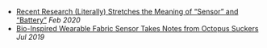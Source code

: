 * [Recent Research (Literally) Stretches the Meaning of “Sensor” and “Battery”](https://www.allaboutcircuits.com/news/recent-research-stretches-the-meaning-of-sensor-and-battery/) *Feb 2020*
* [Bio-Inspired Wearable Fabric Sensor Takes Notes from Octopus Suckers](https://www.allaboutcircuits.com/news/bio-inspired-wearable-fabric-sensor-evolution-octopus/) *Jul 2019*
